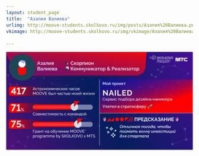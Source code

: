 ```yaml
---
layout: student_page
title:  "Азалия Валиева"
urlimg: http://moove-students.skolkovo.ru/img/posts/Азалия%20Валиева.png
vkimage: http://moove-students.skolkovo.ru/img/vkimage/Азалия%20Валиева%20для%20Вк.png

---
```

<img class="img-fluid" src="/img/posts/Азалия Валиева.png" alt="moove-2">
